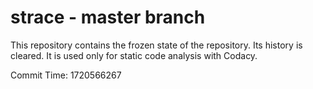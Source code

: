 # strace - master branch

This repository contains the frozen state of the repository.
Its history is cleared. It is used only for static code
analysis with Codacy.

Commit Time: 1720566267